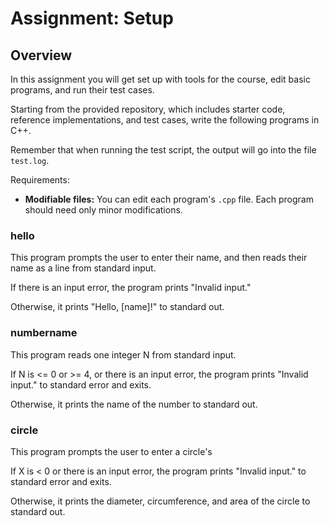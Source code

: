 # Assignment: Setup

## Overview

In this assignment you will get set up with tools for the
course, edit basic programs, and run their test cases.

Starting from the provided repository, which includes starter code, reference
implementations, and test cases, write the following programs
in C++.

Remember that when running the test script, the output will go into the file `test.log`.

Requirements:
* **Modifiable files:** You can edit each program's `.cpp` file. Each program should need only minor modifications.

### hello

This program prompts the user to enter their name, and then reads their name as a line from standard input.

If there is an input error, the program prints "Invalid input."

Otherwise, it prints "Hello, [name]!" to standard out.

### numbername

This program reads one integer N from standard input.

If N is <= 0 or >= 4, or there is an input error, the program prints "Invalid input." to
standard error and exits.
      
Otherwise, it prints the name of the number to standard out.

### circle

This program prompts the user to enter a circle's 

If X is < 0 or there is an input error, the program prints "Invalid input." to
standard error and exits.
      
Otherwise, it prints the diameter, circumference, and area of the circle to standard out.